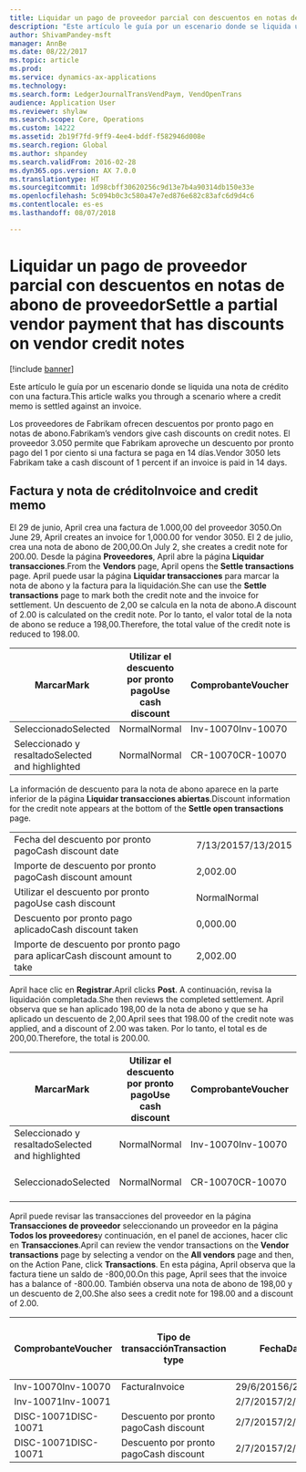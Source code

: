 ```yaml
---
title: Liquidar un pago de proveedor parcial con descuentos en notas de abono de proveedor
description: "Este artículo le guía por un escenario donde se liquida una nota de crédito con una factura."
author: ShivamPandey-msft
manager: AnnBe
ms.date: 08/22/2017
ms.topic: article
ms.prod: 
ms.service: dynamics-ax-applications
ms.technology: 
ms.search.form: LedgerJournalTransVendPaym, VendOpenTrans
audience: Application User
ms.reviewer: shylaw
ms.search.scope: Core, Operations
ms.custom: 14222
ms.assetid: 2b19f7fd-9ff9-4ee4-bddf-f582946d008e
ms.search.region: Global
ms.author: shpandey
ms.search.validFrom: 2016-02-28
ms.dyn365.ops.version: AX 7.0.0
ms.translationtype: HT
ms.sourcegitcommit: 1d98cbff30620256c9d13e7b4a90314db150e33e
ms.openlocfilehash: 5c094b0c3c580a47e7ed876e682c83afc6d9d4c6
ms.contentlocale: es-es
ms.lasthandoff: 08/07/2018

---
```


# <a name="settle-a-partial-vendor-payment-that-has-discounts-on-vendor-credit-notes"></a><span data-ttu-id="dc87e-103">Liquidar un pago de proveedor parcial con descuentos en notas de abono de proveedor</span><span class="sxs-lookup"><span data-stu-id="dc87e-103">Settle a partial vendor payment that has discounts on vendor credit notes</span></span>

[!include [banner](../includes/banner.md)]

<span data-ttu-id="dc87e-104">Este artículo le guía por un escenario donde se liquida una nota de crédito con una factura.</span><span class="sxs-lookup"><span data-stu-id="dc87e-104">This article walks you through a scenario where a credit memo is settled against an invoice.</span></span>

<span data-ttu-id="dc87e-105">Los proveedores de Fabrikam ofrecen descuentos por pronto pago en notas de abono.</span><span class="sxs-lookup"><span data-stu-id="dc87e-105">Fabrikam’s vendors give cash discounts on credit notes.</span></span> <span data-ttu-id="dc87e-106">El proveedor 3.050 permite que Fabrikam aproveche un descuento por pronto pago del 1 por ciento si una factura se paga en 14 días.</span><span class="sxs-lookup"><span data-stu-id="dc87e-106">Vendor 3050 lets Fabrikam take a cash discount of 1 percent if an invoice is paid in 14 days.</span></span>

## <a name="invoice-and-credit-memo"></a><span data-ttu-id="dc87e-107">Factura y nota de crédito</span><span class="sxs-lookup"><span data-stu-id="dc87e-107">Invoice and credit memo</span></span>
<span data-ttu-id="dc87e-108">El 29 de junio, April crea una factura de 1.000,00 del proveedor 3050.</span><span class="sxs-lookup"><span data-stu-id="dc87e-108">On June 29, April creates an invoice for 1,000.00 for vendor 3050.</span></span> <span data-ttu-id="dc87e-109">El 2 de julio, crea una nota de abono de 200,00.</span><span class="sxs-lookup"><span data-stu-id="dc87e-109">On July 2, she creates a credit note for 200.00.</span></span> <span data-ttu-id="dc87e-110">Desde la página **Proveedores**, April abre la página **Liquidar transacciones**.</span><span class="sxs-lookup"><span data-stu-id="dc87e-110">From the **Vendors** page, April opens the **Settle transactions** page.</span></span> <span data-ttu-id="dc87e-111">April puede usar la página **Liquidar transacciones** para marcar la nota de abono y la factura para la liquidación.</span><span class="sxs-lookup"><span data-stu-id="dc87e-111">She can use the **Settle transactions** page to mark both the credit note and the invoice for settlement.</span></span> <span data-ttu-id="dc87e-112">Un descuento de 2,00 se calcula en la nota de abono.</span><span class="sxs-lookup"><span data-stu-id="dc87e-112">A discount of 2.00 is calculated on the credit note.</span></span> <span data-ttu-id="dc87e-113">Por lo tanto, el valor total de la nota de abono se reduce a 198,00.</span><span class="sxs-lookup"><span data-stu-id="dc87e-113">Therefore, the total value of the credit note is reduced to 198.00.</span></span>

| <span data-ttu-id="dc87e-114">Marcar</span><span class="sxs-lookup"><span data-stu-id="dc87e-114">Mark</span></span>                     | <span data-ttu-id="dc87e-115">Utilizar el descuento por pronto pago</span><span class="sxs-lookup"><span data-stu-id="dc87e-115">Use cash discount</span></span> | <span data-ttu-id="dc87e-116">Comprobante</span><span class="sxs-lookup"><span data-stu-id="dc87e-116">Voucher</span></span>   | <span data-ttu-id="dc87e-117">Cuenta</span><span class="sxs-lookup"><span data-stu-id="dc87e-117">Account</span></span> | <span data-ttu-id="dc87e-118">Fecha</span><span class="sxs-lookup"><span data-stu-id="dc87e-118">Date</span></span>      | <span data-ttu-id="dc87e-119">Fecha de vencimiento</span><span class="sxs-lookup"><span data-stu-id="dc87e-119">Due date</span></span>  | <span data-ttu-id="dc87e-120">Factura</span><span class="sxs-lookup"><span data-stu-id="dc87e-120">Invoice</span></span> | <span data-ttu-id="dc87e-121">Importe en divisa de la transacción</span><span class="sxs-lookup"><span data-stu-id="dc87e-121">Amount in transaction currency</span></span> | <span data-ttu-id="dc87e-122">Divisa</span><span class="sxs-lookup"><span data-stu-id="dc87e-122">Currency</span></span> | <span data-ttu-id="dc87e-123">Importe para liquidar</span><span class="sxs-lookup"><span data-stu-id="dc87e-123">Amount to settle</span></span> |
|--------------------------|-------------------|-----------|---------|-----------|-----------|---------|--------------------------------|----------|------------------|
| <span data-ttu-id="dc87e-124">Seleccionado</span><span class="sxs-lookup"><span data-stu-id="dc87e-124">Selected</span></span>                 | <span data-ttu-id="dc87e-125">Normal</span><span class="sxs-lookup"><span data-stu-id="dc87e-125">Normal</span></span>            | <span data-ttu-id="dc87e-126">Inv-10070</span><span class="sxs-lookup"><span data-stu-id="dc87e-126">Inv-10070</span></span> | <span data-ttu-id="dc87e-127">3050</span><span class="sxs-lookup"><span data-stu-id="dc87e-127">3050</span></span>    | <span data-ttu-id="dc87e-128">29/6/2015</span><span class="sxs-lookup"><span data-stu-id="dc87e-128">6/29/2015</span></span> | <span data-ttu-id="dc87e-129">29/7/2015</span><span class="sxs-lookup"><span data-stu-id="dc87e-129">7/29/2015</span></span> | <span data-ttu-id="dc87e-130">10070</span><span class="sxs-lookup"><span data-stu-id="dc87e-130">10070</span></span>   | <span data-ttu-id="dc87e-131">-1.000,00</span><span class="sxs-lookup"><span data-stu-id="dc87e-131">-1,000.00</span></span>                      | <span data-ttu-id="dc87e-132">USD</span><span class="sxs-lookup"><span data-stu-id="dc87e-132">USD</span></span>      | <span data-ttu-id="dc87e-133">-990,00</span><span class="sxs-lookup"><span data-stu-id="dc87e-133">-990.00</span></span>          |
| <span data-ttu-id="dc87e-134">Seleccionado y resaltado</span><span class="sxs-lookup"><span data-stu-id="dc87e-134">Selected and highlighted</span></span> | <span data-ttu-id="dc87e-135">Normal</span><span class="sxs-lookup"><span data-stu-id="dc87e-135">Normal</span></span>            | <span data-ttu-id="dc87e-136">CR-10070</span><span class="sxs-lookup"><span data-stu-id="dc87e-136">CR-10070</span></span>  | <span data-ttu-id="dc87e-137">3050</span><span class="sxs-lookup"><span data-stu-id="dc87e-137">3050</span></span>    | <span data-ttu-id="dc87e-138">2/7/2015</span><span class="sxs-lookup"><span data-stu-id="dc87e-138">7/2/2015</span></span>  | <span data-ttu-id="dc87e-139">29/7/2015</span><span class="sxs-lookup"><span data-stu-id="dc87e-139">7/29/2015</span></span> |         | <span data-ttu-id="dc87e-140">200,00</span><span class="sxs-lookup"><span data-stu-id="dc87e-140">200.00</span></span>                         | <span data-ttu-id="dc87e-141">USD</span><span class="sxs-lookup"><span data-stu-id="dc87e-141">USD</span></span>      | <span data-ttu-id="dc87e-142">198,00</span><span class="sxs-lookup"><span data-stu-id="dc87e-142">198.00</span></span>           |

<span data-ttu-id="dc87e-143">La información de descuento para la nota de abono aparece en la parte inferior de la página **Liquidar transacciones abiertas**.</span><span class="sxs-lookup"><span data-stu-id="dc87e-143">Discount information for the credit note appears at the bottom of the **Settle open transactions** page.</span></span>

|                              |           |
|------------------------------|-----------|
| <span data-ttu-id="dc87e-144">Fecha del descuento por pronto pago</span><span class="sxs-lookup"><span data-stu-id="dc87e-144">Cash discount date</span></span>           | <span data-ttu-id="dc87e-145">7/13/2015</span><span class="sxs-lookup"><span data-stu-id="dc87e-145">7/13/2015</span></span> |
| <span data-ttu-id="dc87e-146">Importe de descuento por pronto pago</span><span class="sxs-lookup"><span data-stu-id="dc87e-146">Cash discount amount</span></span>         | <span data-ttu-id="dc87e-147">2,00</span><span class="sxs-lookup"><span data-stu-id="dc87e-147">2.00</span></span>      |
| <span data-ttu-id="dc87e-148">Utilizar el descuento por pronto pago</span><span class="sxs-lookup"><span data-stu-id="dc87e-148">Use cash discount</span></span>            | <span data-ttu-id="dc87e-149">Normal</span><span class="sxs-lookup"><span data-stu-id="dc87e-149">Normal</span></span>    |
| <span data-ttu-id="dc87e-150">Descuento por pronto pago aplicado</span><span class="sxs-lookup"><span data-stu-id="dc87e-150">Cash discount taken</span></span>          | <span data-ttu-id="dc87e-151">0,00</span><span class="sxs-lookup"><span data-stu-id="dc87e-151">0.00</span></span>      |
| <span data-ttu-id="dc87e-152">Importe de descuento por pronto pago para aplicar</span><span class="sxs-lookup"><span data-stu-id="dc87e-152">Cash discount amount to take</span></span> | <span data-ttu-id="dc87e-153">2,00</span><span class="sxs-lookup"><span data-stu-id="dc87e-153">2.00</span></span>      |

<span data-ttu-id="dc87e-154">April hace clic en **Registrar**.</span><span class="sxs-lookup"><span data-stu-id="dc87e-154">April clicks **Post**.</span></span> <span data-ttu-id="dc87e-155">A continuación, revisa la liquidación completada.</span><span class="sxs-lookup"><span data-stu-id="dc87e-155">She then reviews the completed settlement.</span></span> <span data-ttu-id="dc87e-156">April observa que se han aplicado 198,00 de la nota de abono y que se ha aplicado un descuento de 2,00.</span><span class="sxs-lookup"><span data-stu-id="dc87e-156">April sees that 198.00 of the credit note was applied, and a discount of 2.00 was taken.</span></span> <span data-ttu-id="dc87e-157">Por lo tanto, el total es de 200,00.</span><span class="sxs-lookup"><span data-stu-id="dc87e-157">Therefore, the total is 200.00.</span></span>

| <span data-ttu-id="dc87e-158">Marcar</span><span class="sxs-lookup"><span data-stu-id="dc87e-158">Mark</span></span>                     | <span data-ttu-id="dc87e-159">Utilizar el descuento por pronto pago</span><span class="sxs-lookup"><span data-stu-id="dc87e-159">Use cash discount</span></span> | <span data-ttu-id="dc87e-160">Comprobante</span><span class="sxs-lookup"><span data-stu-id="dc87e-160">Voucher</span></span>   | <span data-ttu-id="dc87e-161">Cuenta</span><span class="sxs-lookup"><span data-stu-id="dc87e-161">Account</span></span> | <span data-ttu-id="dc87e-162">Fecha</span><span class="sxs-lookup"><span data-stu-id="dc87e-162">Date</span></span>      | <span data-ttu-id="dc87e-163">Fecha de vencimiento</span><span class="sxs-lookup"><span data-stu-id="dc87e-163">Due date</span></span>  | <span data-ttu-id="dc87e-164">Factura</span><span class="sxs-lookup"><span data-stu-id="dc87e-164">Invoice</span></span>  | <span data-ttu-id="dc87e-165">Importe en divisa de la transacción</span><span class="sxs-lookup"><span data-stu-id="dc87e-165">Amount in transaction currency</span></span> | <span data-ttu-id="dc87e-166">Divisa</span><span class="sxs-lookup"><span data-stu-id="dc87e-166">Currency</span></span> | <span data-ttu-id="dc87e-167">Importe para liquidar</span><span class="sxs-lookup"><span data-stu-id="dc87e-167">Amount to settle</span></span> |
|--------------------------|-------------------|-----------|---------|-----------|-----------|----------|--------------------------------|----------|------------------|
| <span data-ttu-id="dc87e-168">Seleccionado y resaltado</span><span class="sxs-lookup"><span data-stu-id="dc87e-168">Selected and highlighted</span></span> | <span data-ttu-id="dc87e-169">Normal</span><span class="sxs-lookup"><span data-stu-id="dc87e-169">Normal</span></span>            | <span data-ttu-id="dc87e-170">Inv-10070</span><span class="sxs-lookup"><span data-stu-id="dc87e-170">Inv-10070</span></span> | <span data-ttu-id="dc87e-171">3050</span><span class="sxs-lookup"><span data-stu-id="dc87e-171">3050</span></span>    | <span data-ttu-id="dc87e-172">29/6/2015</span><span class="sxs-lookup"><span data-stu-id="dc87e-172">6/29/2015</span></span> | <span data-ttu-id="dc87e-173">29/7/2015</span><span class="sxs-lookup"><span data-stu-id="dc87e-173">7/29/2015</span></span> | <span data-ttu-id="dc87e-174">10070</span><span class="sxs-lookup"><span data-stu-id="dc87e-174">10070</span></span>    | <span data-ttu-id="dc87e-175">-1.000,00</span><span class="sxs-lookup"><span data-stu-id="dc87e-175">-1,000.00</span></span>                      | <span data-ttu-id="dc87e-176">USD</span><span class="sxs-lookup"><span data-stu-id="dc87e-176">USD</span></span>      | <span data-ttu-id="dc87e-177">-200,00</span><span class="sxs-lookup"><span data-stu-id="dc87e-177">-200.00</span></span>          |
| <span data-ttu-id="dc87e-178">Seleccionado</span><span class="sxs-lookup"><span data-stu-id="dc87e-178">Selected</span></span>                 | <span data-ttu-id="dc87e-179">Normal</span><span class="sxs-lookup"><span data-stu-id="dc87e-179">Normal</span></span>            | <span data-ttu-id="dc87e-180">CR-10070</span><span class="sxs-lookup"><span data-stu-id="dc87e-180">CR-10070</span></span>  | <span data-ttu-id="dc87e-181">3050</span><span class="sxs-lookup"><span data-stu-id="dc87e-181">3050</span></span>    | <span data-ttu-id="dc87e-182">2/7/2015</span><span class="sxs-lookup"><span data-stu-id="dc87e-182">7/2/2015</span></span>  | <span data-ttu-id="dc87e-183">29/7/2015</span><span class="sxs-lookup"><span data-stu-id="dc87e-183">7/29/2015</span></span> | <span data-ttu-id="dc87e-184">CR-10070</span><span class="sxs-lookup"><span data-stu-id="dc87e-184">CR-10070</span></span> | <span data-ttu-id="dc87e-185">200,00</span><span class="sxs-lookup"><span data-stu-id="dc87e-185">200.00</span></span>                         | <span data-ttu-id="dc87e-186">USD</span><span class="sxs-lookup"><span data-stu-id="dc87e-186">USD</span></span>      | <span data-ttu-id="dc87e-187">198,00</span><span class="sxs-lookup"><span data-stu-id="dc87e-187">198.00</span></span>           |

<span data-ttu-id="dc87e-188">April puede revisar las transacciones del proveedor en la página **Transacciones de proveedor** seleccionando un proveedor en la página **Todos los proveedores**y continuación, en el panel de acciones, hacer clic en **Transacciones**.</span><span class="sxs-lookup"><span data-stu-id="dc87e-188">April can review the vendor transactions on the **Vendor transactions** page by selecting a vendor on the **All vendors** page and then, on the Action Pane, click **Transactions**.</span></span> <span data-ttu-id="dc87e-189">En esta página, April observa que la factura tiene un saldo de -800,00.</span><span class="sxs-lookup"><span data-stu-id="dc87e-189">On this page, April sees that the invoice has a balance of -800.00.</span></span> <span data-ttu-id="dc87e-190">También observa una nota de abono de 198,00 y un descuento de 2,00.</span><span class="sxs-lookup"><span data-stu-id="dc87e-190">She also sees a credit note for 198.00 and a discount of 2.00.</span></span>

| <span data-ttu-id="dc87e-191">Comprobante</span><span class="sxs-lookup"><span data-stu-id="dc87e-191">Voucher</span></span>    | <span data-ttu-id="dc87e-192">Tipo de transacción</span><span class="sxs-lookup"><span data-stu-id="dc87e-192">Transaction type</span></span> | <span data-ttu-id="dc87e-193">Fecha</span><span class="sxs-lookup"><span data-stu-id="dc87e-193">Date</span></span>      | <span data-ttu-id="dc87e-194">Factura</span><span class="sxs-lookup"><span data-stu-id="dc87e-194">Invoice</span></span> | <span data-ttu-id="dc87e-195">Importe en débito en divisa de transacción</span><span class="sxs-lookup"><span data-stu-id="dc87e-195">Amount in transaction currency debit</span></span> | <span data-ttu-id="dc87e-196">Importe en crédito en divisa de transacción</span><span class="sxs-lookup"><span data-stu-id="dc87e-196">Amount in transaction currency credit</span></span> | <span data-ttu-id="dc87e-197">Saldo</span><span class="sxs-lookup"><span data-stu-id="dc87e-197">Balance</span></span> | <span data-ttu-id="dc87e-198">Divisa</span><span class="sxs-lookup"><span data-stu-id="dc87e-198">Currency</span></span> |
|------------|------------------|-----------|---------|--------------------------------------|---------------------------------------|---------|----------|
| <span data-ttu-id="dc87e-199">Inv-10070</span><span class="sxs-lookup"><span data-stu-id="dc87e-199">Inv-10070</span></span>  | <span data-ttu-id="dc87e-200">Factura</span><span class="sxs-lookup"><span data-stu-id="dc87e-200">Invoice</span></span>          | <span data-ttu-id="dc87e-201">29/6/2015</span><span class="sxs-lookup"><span data-stu-id="dc87e-201">6/29/2015</span></span> | <span data-ttu-id="dc87e-202">10070</span><span class="sxs-lookup"><span data-stu-id="dc87e-202">10070</span></span>   |                                      | <span data-ttu-id="dc87e-203">1.000,00</span><span class="sxs-lookup"><span data-stu-id="dc87e-203">1,000.00</span></span>                              | <span data-ttu-id="dc87e-204">-800,00</span><span class="sxs-lookup"><span data-stu-id="dc87e-204">-800.00</span></span> | <span data-ttu-id="dc87e-205">USD</span><span class="sxs-lookup"><span data-stu-id="dc87e-205">USD</span></span>      |
| <span data-ttu-id="dc87e-206">Inv-10071</span><span class="sxs-lookup"><span data-stu-id="dc87e-206">Inv-10071</span></span>  |                  | <span data-ttu-id="dc87e-207">2/7/2015</span><span class="sxs-lookup"><span data-stu-id="dc87e-207">7/2/2015</span></span>  | <span data-ttu-id="dc87e-208">CR10071</span><span class="sxs-lookup"><span data-stu-id="dc87e-208">CR10071</span></span> | <span data-ttu-id="dc87e-209">200,00</span><span class="sxs-lookup"><span data-stu-id="dc87e-209">200.00</span></span>                               |                                       | <span data-ttu-id="dc87e-210">0,00</span><span class="sxs-lookup"><span data-stu-id="dc87e-210">0.00</span></span>    | <span data-ttu-id="dc87e-211">USD</span><span class="sxs-lookup"><span data-stu-id="dc87e-211">USD</span></span>      |
| <span data-ttu-id="dc87e-212">DISC-10071</span><span class="sxs-lookup"><span data-stu-id="dc87e-212">DISC-10071</span></span> |  <span data-ttu-id="dc87e-213">Descuento por pronto pago</span><span class="sxs-lookup"><span data-stu-id="dc87e-213">Cash discount</span></span>   | <span data-ttu-id="dc87e-214">2/7/2015</span><span class="sxs-lookup"><span data-stu-id="dc87e-214">7/2/2015</span></span>  |         | <span data-ttu-id="dc87e-215">2,00</span><span class="sxs-lookup"><span data-stu-id="dc87e-215">2.00</span></span>                                 |                                       | <span data-ttu-id="dc87e-216">0,00</span><span class="sxs-lookup"><span data-stu-id="dc87e-216">0.00</span></span>    | <span data-ttu-id="dc87e-217">USD</span><span class="sxs-lookup"><span data-stu-id="dc87e-217">USD</span></span>      |
| <span data-ttu-id="dc87e-218">DISC-10071</span><span class="sxs-lookup"><span data-stu-id="dc87e-218">DISC-10071</span></span> |  <span data-ttu-id="dc87e-219">Descuento por pronto pago</span><span class="sxs-lookup"><span data-stu-id="dc87e-219">Cash discount</span></span>   | <span data-ttu-id="dc87e-220">2/7/2015</span><span class="sxs-lookup"><span data-stu-id="dc87e-220">7/2/2015</span></span>  |         |                                      | <span data-ttu-id="dc87e-221">2,00</span><span class="sxs-lookup"><span data-stu-id="dc87e-221">2.00</span></span>                                  | <span data-ttu-id="dc87e-222">0,00</span><span class="sxs-lookup"><span data-stu-id="dc87e-222">0.00</span></span>    | <span data-ttu-id="dc87e-223">USD</span><span class="sxs-lookup"><span data-stu-id="dc87e-223">USD</span></span>      |






